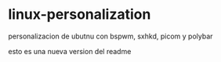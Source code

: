 # linux-personalization
personalizacion de ubutnu con bspwm, sxhkd, picom y polybar


esto es una nueva version del readme